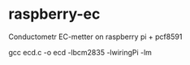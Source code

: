 # raspberry-ec
Conductometr EC-metter on raspberry pi + pcf8591

gcc ecd.c -o ecd -lbcm2835 -lwiringPi -lm

